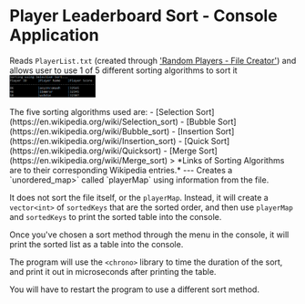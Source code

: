 # Player Leaderboard Sort - Console Application
Reads `PlayerList.txt` (created through ['Random Players - File Creator'](https://github.com/Dead245/Random-Players---File-Creator)) and allows user to use 1 of 5 different sorting algorithms to sort it
<img alt="Snippet of what the console looks like once a sorting algorithm is chosen." src="images/PlayerSortConsoleImage.png" width="30%">
</p>
The five sorting algorithms used are:
- [Selection Sort](https://en.wikipedia.org/wiki/Selection_sort)
- [Bubble Sort](https://en.wikipedia.org/wiki/Bubble_sort)
- [Insertion Sort](https://en.wikipedia.org/wiki/Insertion_sort)
- [Quick Sort](https://en.wikipedia.org/wiki/Quicksort)
- [Merge Sort](https://en.wikipedia.org/wiki/Merge_sort)
> *Links of Sorting Algorithms are to their corresponding Wikipedia entries.*
---
Creates a `unordered_map<int, std::pair<std::string,int>>` called `playerMap` using information from the file.

It does not sort the file itself, or the `playerMap`. Instead, it will create a `vector<int>` of `sortedKeys` that are the sorted order, and then use `playerMap` and `sortedKeys` to print the sorted table into the console.

Once you've chosen a sort method through the menu in the console, it will print the sorted list as a table into the console.

The program will use the `<chrono>` library to time the duration of the sort, and print it out in microseconds after printing the table.

You will have to restart the program to use a different sort method.

